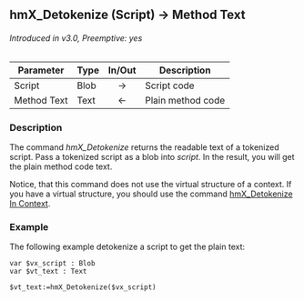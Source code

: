 ## hmX_Detokenize (Script) → Method Text
###### Introduced in v3.0, Preemptive: yes

|Parameter|Type|In/Out|Description
|---|---|:---:|---
|Script|Blob|→|Script code
|Method Text|Text|←|Plain method code

### Description
The command *hmX_Detokenize* returns the readable text of a tokenized script. Pass a tokenized script as a blob into *script*. In the result, you will get the plain method code text.

Notice, that this command does not use the virtual structure of a context. If you have a virtual structure, you should use the command [hmX_Detokenize In Context](hmX_DetokenizeInContext.md).

### Example
The following example detokenize a script to get the plain text:

```4d
var $vx_script : Blob
var $vt_text : Text

$vt_text:=hmX_Detokenize($vx_script)
```
